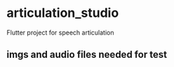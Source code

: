 # articulation_studio
Flutter project for speech articulation
## imgs and audio files needed for test 
